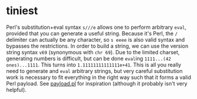 # tiniest

Perl's substitution+eval syntax `s///e` allows one to perform arbitrary `eval`, provided that you can generate a useful string. Because it's Perl, the `/` delimiter can actually be any character, so `s eeee` is also valid syntax and bypasses the restrictions. In order to build a string, we can use the version string syntax `v69` (synonymous with `chr 69`). Due to the limited charset, generating numbers is difficult, but can be done `eval`ing `1111...(42 ones)...1111`. This turns into `1.11111111111111e+41`. This is all you really need to generate and `eval` arbitrary strings, but very careful substitution work is necessary to fit everything in the right way such that it forms a valid Perl payload. See [payload.pl](payload.pl) for inspiration (although it probably isn't very helpful).
